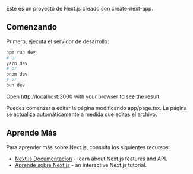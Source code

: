 Este es un proyecto de Next.js creado con create-next-app.

## Comenzando
Primero, ejecuta el servidor de desarrollo:
```bash
npm run dev
# or
yarn dev
# or
pnpm dev
# or
bun dev
```

Open [http://localhost:3000](http://localhost:3000) with your browser to see the result.

Puedes comenzar a editar la página modificando app/page.tsx. La página se actualiza automáticamente a medida que editas el archivo.

## Aprende Más
Para aprender más sobre Next.js, consulta los siguientes recursos:


- [Next.js Documentacion](https://nextjs.org/docs) - learn about Next.js features and API.
- [Aprende sobre Next.js](https://nextjs.org/learn) - an interactive Next.js tutorial.

